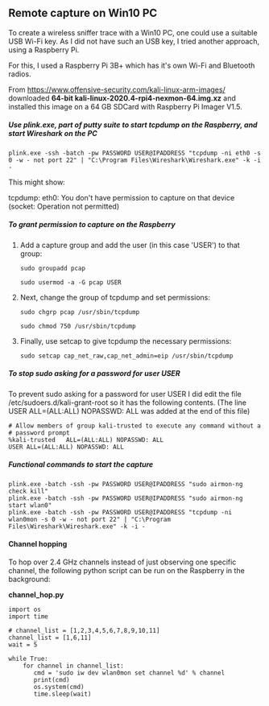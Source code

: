 Remote capture on Win10 PC
--------------------------

To create a wireless sniffer trace with a Win10 PC, one could use a suitable USB Wi-Fi key. 
As I did not have such an USB key, I tried another approach, using a Raspberry Pi.

For this, I used a Raspberry Pi 3B+ which has it's own Wi-Fi and Bluetooth radios.

From https://www.offensive-security.com/kali-linux-arm-images/ downloaded 
**64-bit kali-linux-2020.4-rpi4-nexmon-64.img.xz** and installed this image
on a 64 GB SDCard with Raspberry Pi Imager V1.5.

##### Use plink.exe, part of putty suite to start tcpdump on the Raspberry, and start Wireshark on the PC

    plink.exe -ssh -batch -pw PASSWORD USER@IPADDRESS "tcpdump -ni eth0 -s 0 -w - not port 22" | "C:\Program Files\Wireshark\Wireshark.exe" -k -i -

This might show:

tcpdump: eth0: You don't have permission to capture on that device
(socket: Operation not permitted)

##### To grant permission to capture on the Raspberry

1. Add a capture group and add the user (in this case 'USER') to that group:
   
    `sudo groupadd pcap`
   
    `sudo usermod -a -G pcap USER`


2. Next, change the group of tcpdump and set permissions:
   
    `sudo chgrp pcap /usr/sbin/tcpdump`
   
    `sudo chmod 750 /usr/sbin/tcpdump`


3. Finally, use setcap to give tcpdump the necessary permissions:
   
    `sudo setcap cap_net_raw,cap_net_admin=eip /usr/sbin/tcpdump`

##### To stop sudo asking for a password for user USER

To prevent sudo asking for a password for user USER I did edit the file /etc/sudoers.d/kali-grant-root so it has the following contents.
(The line USER ALL=(ALL:ALL) NOPASSWD: ALL was added at the end of this file)

	# Allow members of group kali-trusted to execute any command without a
	# password prompt
	%kali-trusted   ALL=(ALL:ALL) NOPASSWD: ALL
	USER ALL=(ALL:ALL) NOPASSWD: ALL

##### Functional commands to start the capture

	plink.exe -batch -ssh -pw PASSWORD USER@IPADDRESS "sudo airmon-ng check kill"
	plink.exe -batch -ssh -pw PASSWORD USER@IPADDRESS "sudo airmon-ng start wlan0"
	plink.exe -batch -ssh -pw PASSWORD USER@IPADDRESS "tcpdump -ni wlan0mon -s 0 -w - not port 22" | "C:\Program Files\Wireshark\Wireshark.exe" -k -i -

#### Channel hopping

To hop over 2.4 GHz channels instead of just observing one specific channel, the following python script can be run on the Raspberry in the background:

**channel_hop.py**

    import os
    import time
    
    # channel_list = [1,2,3,4,5,6,7,8,9,10,11]
    channel_list = [1,6,11]
    wait = 5
    
    while True:
        for channel in channel_list:
           cmd = 'sudo iw dev wlan0mon set channel %d' % channel
           print(cmd)
           os.system(cmd)
           time.sleep(wait)

